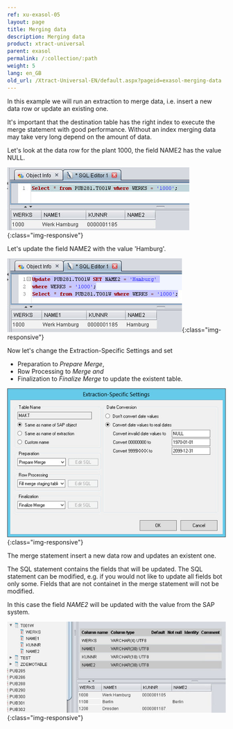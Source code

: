 ```yaml
---
ref: xu-exasol-05
layout: page
title: Merging data
description: Merging data
product: xtract-universal
parent: exasol
permalink: /:collection/:path
weight: 5
lang: en_GB
old_url: /Xtract-Universal-EN/default.aspx?pageid=exasol-merging-data
---
```


In this example we will run an extraction to merge data, i.e. insert a new data row or update an existing one. 

It's important that the destination table has the right index to execute the merge statement with good performance.
Without an index merging data may take very long depend on the amount of data.  

Let's look at the data row for the plant 1000, the field NAME2 has the value NULL.

![Exa-Select-Before-Merge](/img/content/Exa-Select-Before-Merge.png){:class="img-responsive"}

Let's update the field NAME2 with the value 'Hamburg'.

![Exa-Update-Merge-Example-Data](/img/content/Exa-Update-Merge-Example-Data.png){:class="img-responsive"}

Now let's change the Extraction-Specific Settings and set 
- Preparation to *Prepare Merge*,  
- Row Processing to *Merge and* 
- Finalization to *Finalize Merge* 
to update the existent table. 


![Exa-Extraction-Specific-Settings-Merge-Makt](/img/content/Exa-Extraction-Specific-Settings-Merge-Makt.png){:class="img-responsive"}

The merge statement insert a new data row and updates an existent one. 

The SQL statement contains the fields that will be updated. 
The SQL statement can be modified, e.g. if you would not like to update all fields bot only some.
Fields that are not containet in the merge statement will not be modified.

In this case the field *NAME2* will be updated with the value from the SAP system.

![Exa-Merge-Result-Table-Data](/img/content/Exa-Merge-Result-Table-Data.png){:class="img-responsive"}

